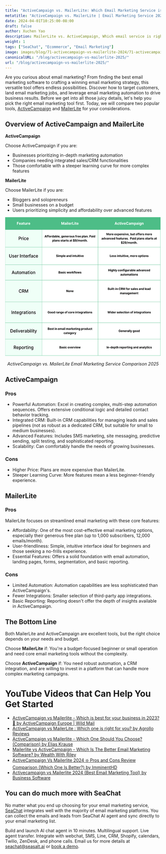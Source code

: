 ```yaml
---
title: "ActiveCampaign vs. MailerLite: Which Email Marketing Service is Right for You in 2025?"
metatitle: "ActiveCampaign vs. MailerLite | Email Marketing Service 2025?"
date: 2024-04-01T10:25:00-08:00
draft: false
author: Xuchen Yao
description: MailerLite vs. ActiveCampaign, Which email service is right for you? Our in-depth comparison breaks down features, pricing, and more.
weight: 1
tags: ["SeaChat", "Ecommerce", "Email Marketing"]
image: images/blog/71-activecampaign-vs-mailerlite-2024/71-activecampaign-vs-mailerlite-2024.jpg
canonicalURL: "/blog/activecampaign-vs-mailerlite-2025/"
url: "/blog/activecampaign-vs-mailerlite-2025/"
---
```


Are you curious about email marketing? From finding the best email marketing software to crafting a winning email marketing strategy, this versatile tool offers endless possibilities. Discover how to target customers, land email marketing jobs, and leverage email marketing automation to drive business results. Before we get into all those juicy details, let's help you pick the right email marketing tool first. Today, we will compare two popular tools, [ActiveCampaign](https://www.activecampaign.com/) and [MailerLite](https://www.mailerlite.com/) for your considerations.


## Overview of ActiveCampaign and MailerLite

**ActiveCampaign**

Choose ActiveCampaign if you are:

- Businesses prioritizing in-depth marketing automation
- Companies needing integrated sales/CRM functionalities
- Those comfortable with a steeper learning curve for more complex features


**MailerLite**

Choose MailerLite if you are:

- Bloggers and solopreneurs
- Small businesses on a budget
- Users prioritizing simplicity and affordability over advanced features

<center>
<img height="450px" src="/images/blog/71-activecampaign-vs-mailerlite-2024/activecampaign-and-mailerlite-email-marketing-service-comparison-2024.png" alt="ActiveCampaign vs. MailerLite Email Marketing Service Comparison 2025"/>

*ActiveCampaign vs. MailerLite Email Marketing Service Comparison 2025*
</center>

## ActiveCampaign

### Pros

- Powerful Automation: Excel in creating complex, multi-step automation sequences. Offers extensive conditional logic and detailed contact behavior tracking.
- Integrated CRM: Built-in CRM capabilities for managing leads and sales pipelines (not as robust as a dedicated CRM, but suitable for small to medium businesses).
- Advanced Features: Includes SMS marketing, site messaging, predictive sending, split testing, and sophisticated reporting.
- Scalability: Can comfortably handle the needs of growing businesses.

### Cons

- Higher Price: Plans are more expensive than MailerLite.
- Steeper Learning Curve: More features mean a less beginner-friendly experience.

## MailerLite

### Pros

MailerLite focuses on streamlined email marketing with these core features:
- Affordability: One of the most cost-effective email marketing options, especially their generous free plan (up to 1,000 subscribers, 12,000 emails/month).
- User-friendliness: Simple, intuitive interface ideal for beginners and those seeking a no-frills experience.
- Essential Features: Offers a solid foundation with email automation, landing pages, forms, segmentation, and basic reporting.

### Cons

- Limited Automation: Automation capabilities are less sophisticated than ActiveCampaign's.
- Fewer Integrations: Smaller selection of third-party app integrations.
- Basic Reporting: Reporting doesn't offer the depth of insights available in ActiveCampaign.


## The Bottom Line

Both MailerLite and ActiveCampaign are excellent tools, but the right choice depends on your needs and budget.

Choose **MailerLite** if: You're a budget-focused beginner or small operation and need core email marketing tools without the complexity.

Choose **ActiveCampaign** if: You need robust automation, a CRM integration, and are willing to invest in a platform that can handle more complex marketing campaigns.

# YouTube Videos that Can Help You Get Started

- [ActiveCampaign vs Mailerlite - Which is best for your business in 2023? 🧐 by ActiveCampaign Europe | Wild Mail](https://www.youtube.com/watch?v=qqMo1SWziKU)
- [ActiveCampaign vs MailerLite : Which one is right for you? by Agrollo Reviews](https://www.youtube.com/watch?v=S1nDBfY8WZM)
- [ActiveCampaign vs Mailerlite - Which One Should You Choose? (Comparison) by Elias Krause](https://www.youtube.com/watch?v=u8aa80NZVUk)
- [Mailerlite vs ActiveCampaign - Which Is The Better Email Marketing Software? by Wealth With Riley](https://www.youtube.com/watch?v=ag2gEqgoiiI)
- [ActiveCampaign Vs Mailerlite 2024 ❇️ Pros and Cons Review Comparison (Which One Is Better?) by ImminentHD](https://www.youtube.com/watch?v=pV8FF6O5Qow)
- [Activecampaign vs Mailerlite 2024 (Best Email Marketing Tool) by Business Software](https://www.youtube.com/watch?v=QDaEeuyyUtw)


## You can do much more with SeaChat

No matter what you end up choosing for your email marketing service, [SeaChat](https://chat.seasalt.ai/?utm_source=blog) integrates well with the majority of email marketing platforms. You can collect the emails and leads from SeaChat AI agent and sync directly to your email marketing list. 

Build and launch AI chat agent in 10 minutes. Multilingual support. Live agent transfer. Integrate with webchat, SMS, Line, CRM, Shopify, calendars, Twilio, ZenDesk, and phone calls. Email us for more details at [seachat@seasalt.ai](mailto:seameet@seasalt.ai) or [book a demo](https://meetings.hubspot.com/seasalt-ai/seasalt-meeting). 
